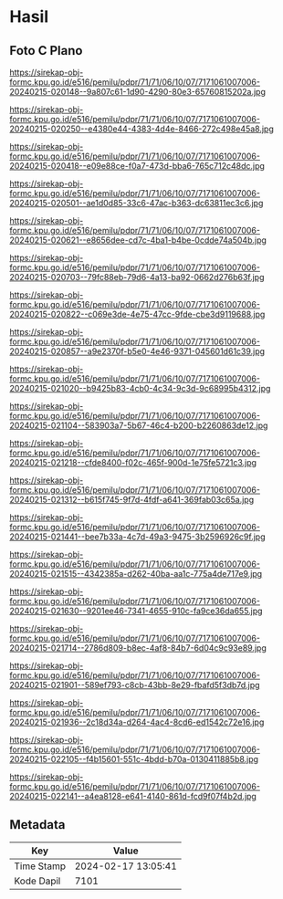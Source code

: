 # Hasil

## Foto C Plano

https://sirekap-obj-formc.kpu.go.id/e516/pemilu/pdpr/71/71/06/10/07/7171061007006-20240215-020148--9a807c61-1d90-4290-80e3-65760815202a.jpg

https://sirekap-obj-formc.kpu.go.id/e516/pemilu/pdpr/71/71/06/10/07/7171061007006-20240215-020250--e4380e44-4383-4d4e-8466-272c498e45a8.jpg

https://sirekap-obj-formc.kpu.go.id/e516/pemilu/pdpr/71/71/06/10/07/7171061007006-20240215-020418--e09e88ce-f0a7-473d-bba6-765c712c48dc.jpg

https://sirekap-obj-formc.kpu.go.id/e516/pemilu/pdpr/71/71/06/10/07/7171061007006-20240215-020501--ae1d0d85-33c6-47ac-b363-dc63811ec3c6.jpg

https://sirekap-obj-formc.kpu.go.id/e516/pemilu/pdpr/71/71/06/10/07/7171061007006-20240215-020621--e8656dee-cd7c-4ba1-b4be-0cdde74a504b.jpg

https://sirekap-obj-formc.kpu.go.id/e516/pemilu/pdpr/71/71/06/10/07/7171061007006-20240215-020703--79fc88eb-79d6-4a13-ba92-0662d276b63f.jpg

https://sirekap-obj-formc.kpu.go.id/e516/pemilu/pdpr/71/71/06/10/07/7171061007006-20240215-020822--c069e3de-4e75-47cc-9fde-cbe3d9119688.jpg

https://sirekap-obj-formc.kpu.go.id/e516/pemilu/pdpr/71/71/06/10/07/7171061007006-20240215-020857--a9e2370f-b5e0-4e46-9371-045601d61c39.jpg

https://sirekap-obj-formc.kpu.go.id/e516/pemilu/pdpr/71/71/06/10/07/7171061007006-20240215-021020--b9425b83-4cb0-4c34-9c3d-9c68995b4312.jpg

https://sirekap-obj-formc.kpu.go.id/e516/pemilu/pdpr/71/71/06/10/07/7171061007006-20240215-021104--583903a7-5b67-46c4-b200-b2260863de12.jpg

https://sirekap-obj-formc.kpu.go.id/e516/pemilu/pdpr/71/71/06/10/07/7171061007006-20240215-021218--cfde8400-f02c-465f-900d-1e75fe5721c3.jpg

https://sirekap-obj-formc.kpu.go.id/e516/pemilu/pdpr/71/71/06/10/07/7171061007006-20240215-021312--b615f745-9f7d-4fdf-a641-369fab03c65a.jpg

https://sirekap-obj-formc.kpu.go.id/e516/pemilu/pdpr/71/71/06/10/07/7171061007006-20240215-021441--bee7b33a-4c7d-49a3-9475-3b2596926c9f.jpg

https://sirekap-obj-formc.kpu.go.id/e516/pemilu/pdpr/71/71/06/10/07/7171061007006-20240215-021515--4342385a-d262-40ba-aa1c-775a4de717e9.jpg

https://sirekap-obj-formc.kpu.go.id/e516/pemilu/pdpr/71/71/06/10/07/7171061007006-20240215-021630--9201ee46-7341-4655-910c-fa9ce36da655.jpg

https://sirekap-obj-formc.kpu.go.id/e516/pemilu/pdpr/71/71/06/10/07/7171061007006-20240215-021714--2786d809-b8ec-4af8-84b7-6d04c9c93e89.jpg

https://sirekap-obj-formc.kpu.go.id/e516/pemilu/pdpr/71/71/06/10/07/7171061007006-20240215-021901--589ef793-c8cb-43bb-8e29-fbafd5f3db7d.jpg

https://sirekap-obj-formc.kpu.go.id/e516/pemilu/pdpr/71/71/06/10/07/7171061007006-20240215-021936--2c18d34a-d264-4ac4-8cd6-ed1542c72e16.jpg

https://sirekap-obj-formc.kpu.go.id/e516/pemilu/pdpr/71/71/06/10/07/7171061007006-20240215-022105--f4b15601-551c-4bdd-b70a-0130411885b8.jpg

https://sirekap-obj-formc.kpu.go.id/e516/pemilu/pdpr/71/71/06/10/07/7171061007006-20240215-022141--a4ea8128-e641-4140-861d-fcd9f07f4b2d.jpg


## Metadata

| Key        | Value               |
| ---------- | ------------------- |
| Time Stamp | 2024-02-17 13:05:41 |
| Kode Dapil | 7101                |



